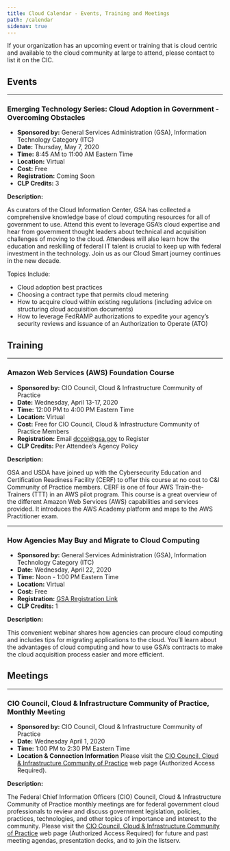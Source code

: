 ```yaml
---
title: Cloud Calendar - Events, Training and Meetings
path: /calendar
sidenav: true
---
```


<div class="usa-alert usa-alert--info usa-alert--slim">
    <div class="usa-alert__body">
        <p class="usa-alert__text">If your organization has an upcoming event or training that is cloud centric and available to the cloud community at large to attend, please contact to list it on the CIC.</p>
    </div>
</div>
<a id="events"></a>

## Events

<div class="grid-container">

---

<div class="grid-row grid-gap-lg">
<div class="tablet:grid-col-4">

### Emerging Technology Series: Cloud Adoption in Government - Overcoming Obstacles
- **Sponsored by:** General Services Administration (GSA), Information Technology Category (ITC)
- **Date:** Thursday, May 7, 2020
- **Time:** 8:45 AM to 11:00 AM Eastern Time
- **Location:** Virtual 
- **Cost:** Free
- **Registration:** Coming Soon
- **CLP Credits:** 3

</div>
<div class="tablet:grid-col-8">

**Description:**

As curators of the Cloud Information Center, GSA has collected a comprehensive knowledge base of cloud computing resources for all of government to use. Attend this event to leverage GSA’s cloud expertise and hear from government thought leaders about technical and acquisition challenges of moving to the cloud. Attendees will also learn how the education and reskilling of federal IT talent is crucial to keep up with federal investment in the technology. Join us as our Cloud Smart journey continues in the new decade. 

Topics Include:
- Cloud adoption best practices 
- Choosing a contract type that permits cloud metering
- How to acquire cloud within existing regulations (including advice on structuring cloud acquisition documents)
- How to leverage FedRAMP authorizations to expedite your agency’s security reviews and issuance of an Authorization to Operate (ATO)

</div>
</div>
</div>

<a id="training"></a>

## Training


<div class="grid-container">

---

<div class="grid-row grid-gap-lg">
<div class="tablet:grid-col-6">

### Amazon Web Services (AWS) Foundation Course
- **Sponsored by:** CIO Council, Cloud & Infrastructure Community of Practice  
- **Date:** Wednesday, April 13-17, 2020
- **Time:** 12:00 PM to 4:00 PM Eastern Time 
- **Location:** Virtual
- **Cost:** Free for CIO Council, Cloud & Infrastructure Community of Practice Members
- **Registration:** Email [dccoi@gsa.gov](mailto:dccoi@gsa.gov) to Register
- **CLP Credits:** Per Attendee’s Agency Policy

</div>
<div class="tablet:grid-col-6">

**Description:**

GSA and USDA have joined up with the Cybersecurity Education and Certification Readiness Facility (CERF) to offer this course at no cost to C&I Community of Practice members. CERF is one of four AWS Train-the-Trainers (TTT) in an AWS pilot program. This course is a great overview of the different Amazon Web Services (AWS) capabilities and services provided. It introduces the AWS Academy platform and maps to the AWS Practitioner exam.

</div>
</div>

----

<div class="grid-row grid-gap-lg">
<div class="tablet:grid-col-6">

### How Agencies May Buy and Migrate to Cloud Computing
- **Sponsored by:** General Services Administration (GSA), Information Technology Category (ITC)
- **Date:** Wednesday, April 22, 2020
- **Time:** Noon - 1:00 PM Eastern Time
- **Location:** Virtual
- **Cost:** Free
- **Registration:** [GSA Registration Link](https://www.gsa.gov/events/how-agencies-may-buy-and-migrate-to-cloud-computing-april-2020)
- **CLP Credits:** 1

</div>
<div class="tablet:grid-col-6">

**Description:**

This convenient webinar shares how agencies can procure cloud computing and includes tips for migrating applications to the cloud. You’ll learn about the advantages of cloud computing and how to use GSA’s contracts to make the cloud acquisition process easier and more efficient. 

</div>
</div>
</div>

<a id="meetings"></a>


## Meetings


<div class="grid-container">

---

<div class="grid-row grid-gap-lg">
<div class="tablet:grid-col-6">

### CIO Council, Cloud & Infrastructure Community of Practice, Monthly Meeting
- **Sponsored by:** CIO Council, Cloud & Infrastructure Community of Practice
- **Date:** Wednesday April 1, 2020
- **Time:** 1:00 PM to 2:30 PM Eastern Time
- **Location & Connection Information** Please visit the [CIO Council, Cloud & Infrastructure Community of Practice](https://community.max.gov/x/DI5tQw) web page (Authorized Access Required). 

</div>
<div class="tablet:grid-col-6">

**Description:**

The Federal Chief Information Officers (CIO) Council, Cloud & Infrastructure Community of Practice monthly meetings are for federal government cloud professionals to review and discuss government legislation, policies, practices, technologies, and other topics of importance and interest to the community. Please visit the [CIO Council, Cloud & Infrastructure Community of Practice](https://community.max.gov/x/DI5tQw) web page (Authorized Access Required) for future and past meeting agendas, presentation decks, and to join the listserv.

</div>
</div>




</div>

